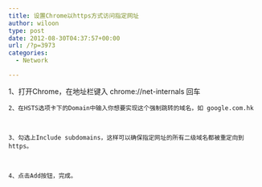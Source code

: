 ```yaml
---
title: 设置Chrome以https方式访问指定网址
author: wiloon
type: post
date: 2012-08-30T04:37:57+00:00
url: /?p=3973
categories:
  - Network

---
```



<div id="blog_content">
  1、打开Chrome，在地址栏键入 chrome://net-internals 回车

<div id="blog_content">
  
    2、在HSTS选项卡下的Domain中输入你想要实现这个强制跳转的域名，如 google.com.hk
  
  
  
    3、勾选上Include subdomains，这样可以确保指定网址的所有二级域名都被重定向到https。
  
  
  
    4、点击Add按钮，完成。
  
